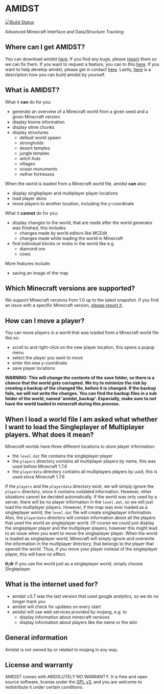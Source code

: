 AMIDST
======

[![Build Status](https://travis-ci.org/stefandollase/AMIDST.svg)](https://travis-ci.org/stefandollase/AMIDST)

Advanced Minecraft Interface and Data/Structure Tracking

Where can I get AMIDST?
-----------------------

You can download amidst [here](https://github.com/skiphs/AMIDST/releases/latest). If you find any bugs, please [report](https://github.com/skiphs/AMIDST/issues/new) them so we can fix them. If you want to request a feature, you can to this [here](https://github.com/skiphs/AMIDST/issues/new). If you want to help develop amidst, please get in contact [here](https://github.com/skiphs/AMIDST/issues/new). Lastly, [here](https://github.com/stefandollase/AMIDST/blob/refactoring/docs/HOW-TO-BUILD.md) is a description how you can build amidst by yourself.

What is AMIDST?
---------------

What it **can** do for you:

* generate an overview of a Minecraft world from a given seed and a given Minecraft version
* display biome information
* display slime chunks
* display structures
  * default world spawn
  * strongholds
  * desert temples
  * jungle temples
  * witch huts
  * villages
  * ocean monuments
  * nether fortresses

When the world is loaded from a Minecraft world file, amidst **can** also:

* display singleplayer and multiplayer player locations
* load player skins
* move players to another location, including the y-coordinate

What it **cannot** do for you:

* display changes to the world, that are made after the world generator was finished, this includes
  * changes made by world editors like MCEdit
  * changes made while loading the world in Minecraft
* find individual blocks or mobs in the world like e.g.
  * diamond ore
  * cows
  
More features include:

* saving an image of the map

Which Minecraft versions are supported?
---------------------------------------

We support Minecraft versions from 1.0 up to the latest snapshot. If you find an issue with a specific Minecraft version, [please report it](https://github.com/skiphs/AMIDST/issues/new).

How can I move a player?
------------------------

You can move players in a world that was loaded from a Minecraft world file like so:

* scroll to and right-click on the new player location, this opens a popup menu
* select the player you want to move
* enter the new y-coordinate
* save player locations

**WARNING: This will change the contents of the save folder, so there is a chance that the world gets corrupted. We try to minimize the risk by creating a backup of the changed file, before it is changed. If the backup fails, we will not write the changes. You can find the backup files in a sub folder of the world, named 'amidst_backup'. Especially, make sure to not have the world loaded in minecraft during this process.**

When I load a world file I am asked what whether I want to load the Singleplayer of Multiplayer players. What does it mean?
---------------------------------------------------------------------------------------------------------------------------

Minecraft worlds have three different locations to store player information:

* the `level.dat` file contains the singleplayer player
* the `players` directory contains all multiplayer players by name, this was used before Minecraft 1.7.6
* the `playerdata` directory contains all multiplayers players by uuid, this is used since Minecraft 1.7.6

If the `players` and the `playerdata` directory exist, we will simply ignore the `players` directory, since it contains outdated information. However, other situations cannot be decided automatically. If the world was only used by a server, there will be no player information in the `level.dat`, so we will just load the multiplayer players. However, if the map was ever loaded as a singleplayer world, the `level.dat` file will create singleplayer information. Also, the `playerdata` directory will contain information about all the players that used the world as singleplayer world. Of course we could just display the singleplayer player and the multiplayer players, however this might lead to an issue when you want to move the singleplayer player. When the world is loaded as singleplayer world, Minecraft will simply ignore and overwrite the information in the multiplayer directory, that belongs to the player that opened the world. Thus, if you move your player instead of the singleplayer player, this will have no effect.

**tl;dr** If you use the world just as a singleplayer world, simply choose Singleplayer.

What is the internet used for?
-------------------

* amidst v3.7 was the last version that used google analytics, so we do no longer track you
* amidst will check for updates on every start
* amidst will use web services provided by mojang, e.g. to
  * display information about minecraft versions
  * display information about players like the name or the skin

General information
-------------------

Amidst is not owned by or related to mojang in any way.

License and warranty
--------------------

AMIDST comes with ABSOLUTELY NO WARRANTY. It is free and open source software, license under the
[GPL v3](https://github.com/skiphs/AMIDST/blob/master/LICENSE.txt), and you are welcome to redistribute it under certain conditions.